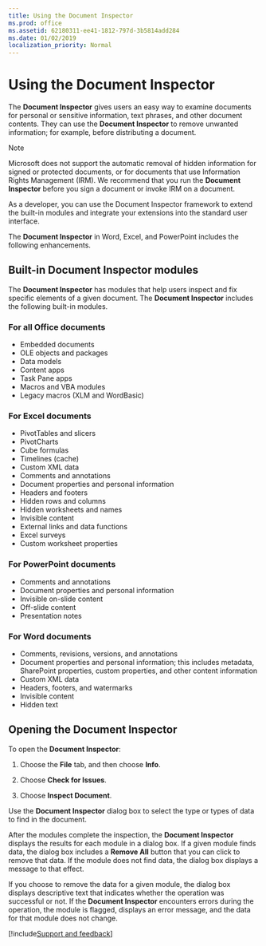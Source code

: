 ```yaml
---
title: Using the Document Inspector
ms.prod: office
ms.assetid: 62180311-ee41-1812-797d-3b5814add284
ms.date: 01/02/2019
localization_priority: Normal
---
```



# Using the Document Inspector

The **Document Inspector** gives users an easy way to examine documents for personal or sensitive information, text phrases, and other document contents. They can use the **Document Inspector** to remove unwanted information; for example, before distributing a document.

> [!NOTE] 
> Microsoft does not support the automatic removal of hidden information for signed or protected documents, or for documents that use Information Rights Management (IRM). We recommend that you run the **Document Inspector** before you sign a document or invoke IRM on a document.

As a developer, you can use the Document Inspector framework to extend the built-in modules and integrate your extensions into the standard user interface. 

The **Document Inspector** in Word, Excel, and PowerPoint includes the following enhancements.

## Built-in Document Inspector modules

The **Document Inspector** has modules that help users inspect and fix specific elements of a given document. The **Document Inspector** includes the following built-in modules.

### For all Office documents

- Embedded documents   
- OLE objects and packages 
- Data models 
- Content apps 
- Task Pane apps 
- Macros and VBA modules
- Legacy macros (XLM and WordBasic)
    
### For Excel documents

- PivotTables and slicers 
- PivotCharts
- Cube formulas
- Timelines (cache)
- Custom XML data
- Comments and annotations
- Document properties and personal information
- Headers and footers
- Hidden rows and columns   
- Hidden worksheets and names   
- Invisible content   
- External links and data functions   
- Excel surveys   
- Custom worksheet properties
    
### For PowerPoint documents

- Comments and annotations   
- Document properties and personal information   
- Invisible on-slide content   
- Off-slide content 
- Presentation notes
    
### For Word documents

- Comments, revisions, versions, and annotations 
- Document properties and personal information; this includes metadata, SharePoint properties, custom properties, and other content information  
- Custom XML data   
- Headers, footers, and watermarks   
- Invisible content  
- Hidden text
    

## Opening the Document Inspector

To open the **Document Inspector**:

1. Choose the **File** tab, and then choose **Info**.
    
2. Choose **Check for Issues**.
    
3. Choose **Inspect Document**.
    
Use the **Document Inspector** dialog box to select the type or types of data to find in the document.

After the modules complete the inspection, the **Document Inspector** displays the results for each module in a dialog box. If a given module finds data, the dialog box includes a **Remove All** button that you can click to remove that data. If the module does not find data, the dialog box displays a message to that effect.

If you choose to remove the data for a given module, the dialog box displays descriptive text that indicates whether the operation was successful or not. If the **Document Inspector** encounters errors during the operation, the module is flagged, displays an error message, and the data for that module does not change.

[!include[Support and feedback](~/includes/feedback-boilerplate.md)]
